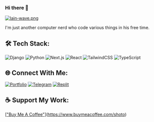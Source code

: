 ### Hi there 👋

[![lain-wave.png](https://i.postimg.cc/5tZPddkH/lain-wave.png)](https://postimg.cc/jW46P9TK)

I'm just another computer nerd who code various things in his free time.


## 🛠️ Tech Stack:

![Django](https://img.shields.io/badge/django-%23092E20.svg?style=for-the-badge&logo=django&logoColor=white)
![Python](https://img.shields.io/badge/python-3670A0?style=for-the-badge&logo=python&logoColor=ffdd54)
![Next.js](https://img.shields.io/badge/next.js-000000?style=for-the-badge&logo=nextdotjs&logoColor=white)
![React](https://img.shields.io/badge/react-%2320232a.svg?style=for-the-badge&logo=react&logoColor=%2361DAFB)
![TailwindCSS](https://img.shields.io/badge/tailwind_css-38B2AC?style=for-the-badge&logo=tailwind-css&logoColor=white)
![TypeScript](https://img.shields.io/badge/typescript-%23007ACC.svg?style=for-the-badge&logo=typescript&logoColor=white)


## 🌐 Connect With Me:

[![Portfolio](https://img.shields.io/badge/my_portfolio-000?style=for-the-badge&logo=ko-fi&logoColor=white)](#)
[![Telegram](https://img.shields.io/badge/Telegram-2CA5E0?style=for-the-badge&logo=telegram&logoColor=white)](https://telegram.me/snoofox_py)
[![Replit](https://img.shields.io/badge/Replit-DD1200?style=for-the-badge&logo=Replit&logoColor=white)](https://replit.com/@snoofox)


## ☕ Support My Work:

[["Buy Me A Coffee"](https://www.buymeacoffee.com/assets/img/custom_images/orange_img.png)](https://www.buymeacoffee.com/shoto)
